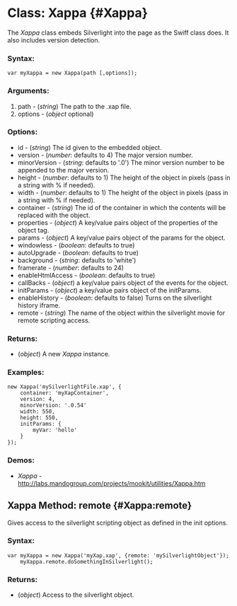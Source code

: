 Class: Xappa {#Xappa}
=====================

The *Xappa* class embeds Silverlight into the page as the Swiff class does. It also includes version detection.



### Syntax:

	var myXappa = new Xappa(path [,options]);

### Arguments:

1. path - (*string*) The path to the .xap file.
2. options - (*object* optional) 

### Options:

* id - (*string*) The id given to the embedded object.
* version - (*number*: defaults to 4) The major version number.
* minorVersion - (*string*: defaults to '.0') The minor version number to be appended to the major version.
* height - (*number*: defaults to 1) The height of the object in pixels (pass in a string with % if needed).
* width - (*number*: defaults to 1) The height of the object in pixels (pass in a string with % if needed).
* container - (*string*) The id of the container in which the contents will be replaced with the object.
* properties - (*object*) A key/value pairs object of the properties of the object tag.
* params - (*object*) A key/value pairs object of the params for the object.
* 	windowless - (*boolean*: defaults to true)
* 	autoUpgrade - (*boolean*: defaults to true)
* 	background - (*string*: defaults to 'white')
* 	framerate - (*number*: defaults to 24)
* 	enableHtmlAccess - (*boolean*: defaults to true)
* callBacks - (*object*) a key/value pairs object of the events for the object.
* initParams - (*object*) a key/value pairs object of the initParams.
* enableHistory - (*boolean*: defaults to false) Turns on the silverlight history iframe.
* remote - (*string*) The name of the object within the silverlight movie for remote scripting access.

### Returns:

* (*object*) A new *Xappa* instance.


### Examples:

	new Xappa('mySilverlightFile.xap', {
		container: 'myXapContainer',
		version: 4,
		minorVersion: '.0.54'
		width: 550,
		height: 550,
		initParams: {
			myVar: 'hello'
		}
	});


### Demos:

- *Xappa* - <http://labs.mandogroup.com/projects/mookit/utilities/Xappa.htm>



Xappa Method: remote {#Xappa:remote}
-------------------------------------

Gives access to the silverlight scripting object as defined in the init options.


### Syntax:

	var myXappa = new Xappa('myXap.xap', {remote: 'mySilverlightObject'});
		myXappa.remote.doSomethingInSilverlight();


### Returns:

* (*object*) Access to the silverlight object.


